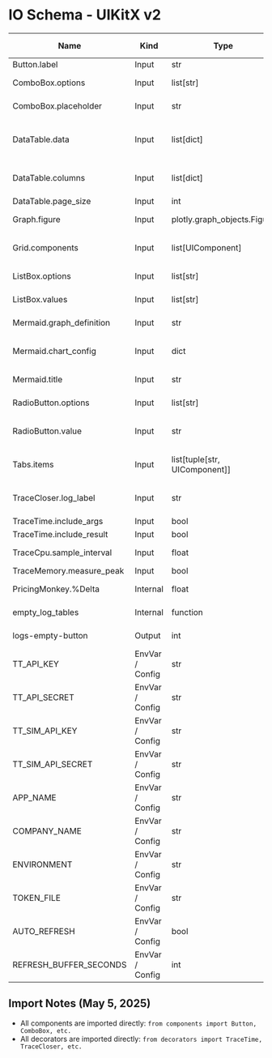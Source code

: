 # IO Schema - UIKitX v2

| Name | Kind | Type | Allowed values / range | Example Usage |
|------|------|------|------------------------|---------------|
| Button.label | Input | str | Any string | Button("Submit") |
| ComboBox.options | Input | list[str] | Non-empty list of strings | ComboBox(["Option 1", "Option 2"]) |
| ComboBox.placeholder | Input | str | Any string | ComboBox([], placeholder="Select...") |
| DataTable.data | Input | list[dict] | List of dictionaries with consistent keys | DataTable(data=[{"col1": "val1", "col2": "val2"}]) |
| DataTable.columns | Input | list[dict] | List of column configuration dictionaries | DataTable(columns=[{"name": "Column 1", "id": "col1"}]) |
| DataTable.page_size | Input | int | Positive integer | DataTable(page_size=10) |
| Graph.figure | Input | plotly.graph_objects.Figure | Valid Plotly figure | Graph(go.Figure()) |
| Grid.components | Input | list[UIComponent] | List of wrapped UI components | Grid([button, dropdown]) |
| ListBox.options | Input | list[str] | Non-empty list of strings | ListBox(["Item 1", "Item 2"]) |
| ListBox.values | Input | list[str] | Subset of options | ListBox(options, values=["Item 1"]) |
| Mermaid.graph_definition | Input | str | Valid Mermaid syntax | Mermaid().render("diagram-1", "graph TD; A-->B") |
| Mermaid.chart_config | Input | dict | Mermaid configuration options | Mermaid().render(id, graph, chart_config={"theme": "neutral"}) |
| Mermaid.title | Input | str | Any string | Mermaid().render(id, graph, title="Process Diagram") |
| RadioButton.options | Input | list[str] | Non-empty list of strings | RadioButton(["Yes", "No"]) |
| RadioButton.value | Input | str | One of the provided options | RadioButton(options, value="Yes") |
| Tabs.items | Input | list[tuple[str, UIComponent]] | List of (label, component) tuples | Tabs([("Tab1", button)]) |
| TraceCloser.log_label | Input | str | String to identify the trace | @TraceCloser(log_label="endpoint") |
| TraceTime.include_args | Input | bool | True or False | @TraceTime(include_args=True) |
| TraceTime.include_result | Input | bool | True or False | @TraceTime(include_result=True) |
| TraceCpu.sample_interval | Input | float | Positive float (seconds) | @TraceCpu(sample_interval=0.1) |
| TraceMemory.measure_peak | Input | bool | True or False | @TraceMemory(measure_peak=True) |
| PricingMonkey.%Delta | Internal | float | Decimal value (0.0-1.0) | Raw delta values in decimal form (0.125 = 12.5%) |
| empty_log_tables | Internal | function | N/A | Empties flowTrace and AveragePerformance tables |
| logs-empty-button | Output | int | 0 | Reset n_clicks counter after emptying log tables |
| TT_API_KEY | EnvVar / Config | str | Valid TT API Key | `TT_API_KEY = "your_api_key_here"` (in `TTRestAPI/tt_config.py`) |
| TT_API_SECRET | EnvVar / Config | str | Valid TT API Secret | `TT_API_SECRET = "your_api_secret_here"` (in `TTRestAPI/tt_config.py`) |
| TT_SIM_API_KEY | EnvVar / Config | str | Valid TT API Key for SIM | `TT_SIM_API_KEY = "your_sim_api_key"` (in `TTRestAPI/tt_config.py`) |
| TT_SIM_API_SECRET | EnvVar / Config | str | Valid TT API Secret for SIM | `TT_SIM_API_SECRET = "your_sim_api_secret"` (in `TTRestAPI/tt_config.py`) |
| APP_NAME | EnvVar / Config | str | String, no restricted chars | `APP_NAME = "YourAppName"` (in `TTRestAPI/tt_config.py`) |
| COMPANY_NAME | EnvVar / Config | str | String, no restricted chars | `COMPANY_NAME = "YourCompanyName"` (in `TTRestAPI/tt_config.py`) |
| ENVIRONMENT | EnvVar / Config | str | "UAT", "SIM", "LIVE" | `ENVIRONMENT = "SIM"` (in `TTRestAPI/tt_config.py`) |
| TOKEN_FILE | EnvVar / Config | str | Base filename (e.g., "tt_token.json") | `TOKEN_FILE = "tt_token.json"` (in `TTRestAPI/tt_config.py`). Actual file will be e.g. `tt_token_sim.json`. |
| AUTO_REFRESH | EnvVar / Config | bool | True or False | `AUTO_REFRESH = True` (in `TTRestAPI/tt_config.py`) |
| REFRESH_BUFFER_SECONDS | EnvVar / Config | int | Positive integer (seconds) | `REFRESH_BUFFER_SECONDS = 600` (in `TTRestAPI/tt_config.py`) |

## Import Notes (May 5, 2025)
- All components are imported directly: `from components import Button, ComboBox, etc.`
- All decorators are imported directly: `from decorators import TraceTime, TraceCloser, etc.`
